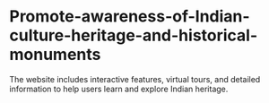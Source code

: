 # Promote-awareness-of-Indian-culture-heritage-and-historical-monuments
The website includes interactive features, virtual tours, and detailed information to help users learn and explore Indian heritage.
